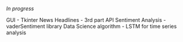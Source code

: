 *In progress*

GUI - Tkinter
News Headlines - 3rd part API
Sentiment Analysis - vaderSentiment library
Data Science algorithm - LSTM for time series analysis
